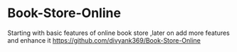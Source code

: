 # Book-Store-Online
Starting with basic features of online book store ,later on add more features and enhance it
https://github.com/divyank369/Book-Store-Online

